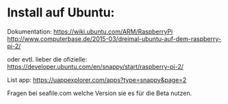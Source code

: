 
# Install auf Ubuntu:

Dokumentation: https://wiki.ubuntu.com/ARM/RaspberryPi
	       http://www.computerbase.de/2015-03/dreimal-ubuntu-auf-dem-raspberry-pi-2/

oder evtl. lieber die ofizielle:
  https://developer.ubuntu.com/en/snappy/start/raspberry-pi-2/

List app: https://uappexplorer.com/apps?type=snappy&page=2

Fragen bei seafile.com welche Version sie es für die Beta nutzen.

